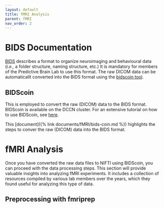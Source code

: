 ```yaml
---
layout: default
title: fMRI Analysis
parent: fMRI
nav_order: 2
---
```


# BIDS Documentation 
[BIDS](http://bids.neuroimaging.io/) describes a format to organize neuroimaging and behavioural data (_i.e.,_ a folder structure, naming structure, etc.) It is mandatory for members of the Predictive Brain Lab to use this format. The raw DICOM data can be automaticallt converted into the BIDS format using the [bidscoin tool](https://github.com/Donders-Institute/bidscoin). 

## BIDScoin
This is employed to convert the raw (DICOM) data to the BIDS format. BIDScoin is available on the DCCN cluster. For an extensive tutorial on how to use BIDScoin, see [here](https://github.com/Donders-Institute/bidscoin#bidscoin-tutorial).

This [document]({% link documents/fMRI/bids-coin.md %}) highlights the steps to conver the raw (DICOM) data into the BIDS format.

# fMRI Analysis

Once you have converted the raw data files to NIFTI using BIDScoin, you can proceed with the data processing steps.
This section will provide valuable insights into analyzing fMRI experiments. It includes a collection of resources compiled by various lab members over the years, which they found useful for analyzing this type of data. 

## Preprocessing with fmriprep
